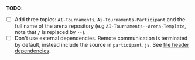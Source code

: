 **TODO:**
- [ ] Add three topics: `AI-Tournaments`, `Ai-Tournaments-Participant` and the full name of the arena repository (e.g `AI-Tournaments--Arena-Template`, note that `/` is replaced by `--`).
- [ ] Don't use external dependencies. Remote communication is terminated by default, instead include the source in `participant.js`. See [file header dependencies](https://github.com/AI-Tournaments/AI-Tournaments.github.io#dependencies).
